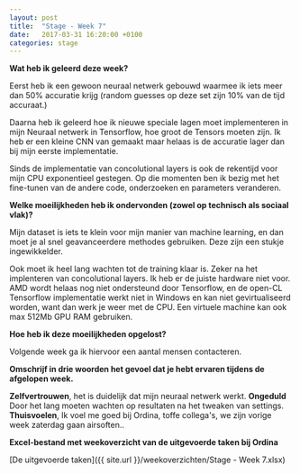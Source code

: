 ```yaml
---
layout: post
title:  "Stage - Week 7"
date:   2017-03-31 16:20:00 +0100
categories: stage
---
```



**Wat heb ik geleerd deze week?**

Eerst heb ik een gewoon neuraal netwerk gebouwd waarmee ik iets meer dan 50% accuratie krijg (random guesses op deze set zijn 10% van de tijd accuraat.)

Daarna heb ik  geleerd hoe ik nieuwe speciale lagen moet implementeren in mijn Neuraal netwerk in Tensorflow, hoe groot de Tensors moeten zijn. Ik heb er een kleine CNN van gemaakt maar helaas is de accuratie lager dan bij mijn eerste implementatie.

Sinds de implementatie van concolutional layers is ook de rekentijd voor mijn CPU exponentieel gestegen. Op die momenten ben ik bezig met het fine-tunen van de andere code, onderzoeken en parameters veranderen.

**Welke moeilijkheden heb ik ondervonden (zowel op technisch als sociaal vlak)?**

Mijn dataset is iets te klein voor mijn manier van machine learning, en dan moet je al snel geavanceerdere methodes gebruiken. Deze zijn een stukje ingewikkelder. 

Ook moet ik heel lang wachten tot de training klaar is. Zeker na het implenteren van concolutional layers. Ik heb er de juiste hardware niet voor. AMD wordt helaas nog niet ondersteund door Tensorflow, en de open-CL Tensorflow implementatie werkt niet in Windows en kan niet gevirtualiseerd worden, want dan werk je weer met de CPU. Een virtuele machine kan ook max 512Mb GPU RAM gebruiken.

**Hoe heb ik deze moeilijkheden opgelost?**

Volgende week ga ik hiervoor een aantal mensen contacteren.

**Omschrijf in drie woorden het gevoel dat je hebt ervaren tijdens de afgelopen week.**

**Zelfvertrouwen**, het is duidelijk dat mijn neuraal netwerk werkt. **Ongeduld** Door het lang moeten wachten op resultaten na het tweaken van settings.  **Thuisvoelen**, Ik voel me goed bij Ordina, toffe collega's, we zijn vorige week zaterdag gaan airsoften..

**Excel-bestand met weekoverzicht van de uitgevoerde taken bij Ordina**

[De uitgevoerde taken]({{ site.url }}/weekoverzichten/Stage - Week 7.xlsx)
